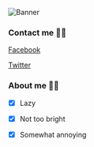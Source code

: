 ![Banner](https://scontent-hkg4-1.xx.fbcdn.net/v/t1.0-9/125256075_1783067575192006_3242771714913462910_o.jpg?_nc_cat=105&ccb=2&_nc_sid=8bfeb9&_nc_ohc=g9vUZjWYG7gAX8WbOB2&_nc_ht=scontent-hkg4-1.xx&oh=7fe83d34e09307905e0e4b361c80814a&oe=60150081)
### Contact me 📱📱
[Facebook](https://www.facebook.com/profile.php?id=100004663422919)

[Twitter](https://mobile.twitter.com/noriko4220)

### About me 🤔🤔
- [x] Lazy

- [x] Not too bright

- [x] Somewhat annoying


<!--
**Noriko4220/Noriko4220** is a ✨ _special_ ✨ repository because its `README.md` (this file) appears on your GitHub profile.

Here are some ideas to get you started:

- 🔭 I’m currently working on ...
- 🌱 I’m currently learning ...
- 👯 I’m looking to collaborate on ...
- 🤔 I’m looking for help with ...
- 💬 Ask me about ...
- 📫 How to reach me: ...
- 😄 Pronouns: ...
- ⚡ Fun fact: ...
-->
